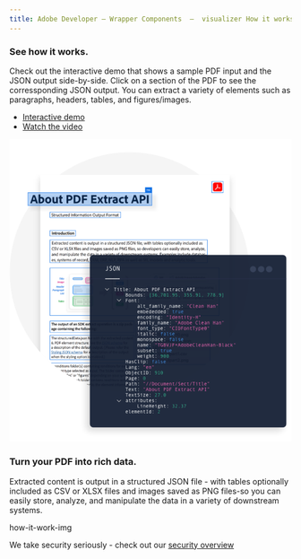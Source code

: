 ```yaml
---
title: Adobe Developer — Wrapper Components  —  visualizer How it works
---
```


<TextBlock slots="heading,text,buttons,image" theme="lightest" className="padding-zero-visualizer see-how-it-works how-it-work-font how-it-work-text-align how-it-work-img-align"/>

### See how it works.

Check out the interactive demo that shows a sample 
PDF input and the JSON output side-by-side. Click on a section of the PDF 
to see the corressponding JSON output. You can extract a variety of elements such as 
paragraphs, headers, tables, and figures/images.
  
- [Interactive demo](https://www.adobe.com/go/extract_visualizer)
- [Watch the video](https://video.tv.adobe.com/v/333506)

![Create Source Support](../../images/ExtractVisualizer_Graphic.png)


<TextBlock slots="heading, text" theme="lightest"  className="how-it-work-richText padding-zero-visualizer rich-text-data how-it-work-font"/>

 ### Turn your PDF into rich data.

 Extracted content is output in a structured JSON file - with tables optionally included as CSV or XLSX files and images
 saved as PNG files-so you can easily store, analyze, and manipulate the data in a variety of downstream systems.

<TextBlock slots="assetImg" theme="lightest" width="100%" imageOnly className="padding-zero-visualizer media-bottom-padding"/>

how-it-work-img

<TextBlock slots="text" theme="lightest" isCentered className="media-bottom-padding link position-up linking How-it-works sec-overview"/>

We take security seriously - check out our [security overview](https://www.adobe.com/content/dam/cc/en/security/pdfs/AdobeDocumentServices_SecurityOverview.pdf)